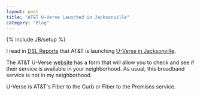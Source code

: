```yaml
---
layout: post
title: "AT&T U-Verse Launched in Jacksonville"
category: "Blog"
---
```

{% include JB/setup %}

I read in [DSL Reports](http://www.dslreports.com/) that AT&T is launching [U-Verse in Jacksonville](http://www.consumerelectronicsnet.com/articles/viewarticle.jsp?id=496987).

The AT&T U-Verse <a href="" target="_blank">website</a> has a form that will allow you to check and see if their service is available in your neighborhood. As usual, this broadband service is not in my neighborhood.

U-Verse is AT&T's Fiber to the Curb or Fiber to the Premises service.